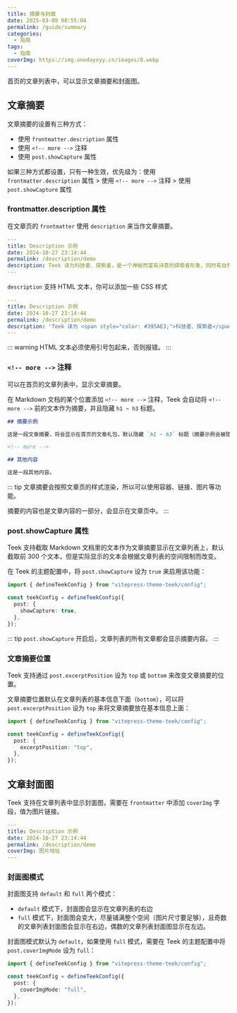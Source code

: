 ```yaml
---
title: 摘要与封面
date: 2025-03-08 08:55:04
permalink: /guide/summary
categories:
  - 指南
tags:
  - 指南
coverImg: https://img.onedayxyy.cn/images/8.webp
---
```


首页的文章列表中，可以显示文章摘要和封面图。

## 文章摘要

文章摘要的设置有三种方式：

- 使用 `frontmatter.description` 属性
- 使用 `<!-- more -->` 注释
- 使用 `post.showCapture` 属性

如果三种方式都设置，只有一种生效，优先级为：使用 `frontmatter.description` 属性 > 使用 `<!-- more -->` 注释 > 使用 `post.showCapture` 属性

### frontmatter.description 属性

在文章页的 `frontmatter` 使用 `description` 来当作文章摘要。

```yaml {5}
---
title: Description 示例
date: 2024-10-27 23:14:44
permalink: /description/demo
description: Teek 译为科技者、探索者，是一个神秘而富有诗意的探索者形象，同时有自然、坚韧、品质感的意象，以及一个连接自然与未来的中性符号，中文为天客。
---
```

`description` 支持 HTML 文本，你可以添加一些 CSS 样式

```yaml {5}
---
title: Description 示例
date: 2024-10-27 23:14:44
permalink: /description/demo
description: 'Teek 译为 <span style="color: #395AE3;">科技者、探索者</span>，是一个神秘而富有诗意的探索者形象，同时有自然、坚韧、品质感的意象，以及一个连接自然与未来的中性符号，中文为 <span style="color: #395AE3;">天客</span>。'
---
```

::: warning
HTML 文本必须使用引号包起来，否则报错。
:::

### `<!-- more -->` 注释

可以在首页的文章列表中，显示文章摘要。

在 Markdown 文档的某个位置添加 `<!-- more -->` 注释，Teek 会自动将 `<!-- more -->` 前的文本作为摘要，并且隐藏 `h1 ~ h3` 标题。

```markdown
## 摘要示例

这是一段文章摘要，将会显示在首页的文章礼包，默认隐藏 `h1 ~ h3` 标题（摘要示例会被隐藏）。

<!-- more -->

## 其他内容

这是一段其他内容。
```

::: tip
文章摘要会按照文章页的样式渲染，所以可以使用容器、链接、图片等功能。

摘要的内容也是文章内容的一部分，会显示在文章页中。
:::

### post.showCapture 属性

Teek 支持截取 Markdown 文档里的文本作为文章摘要显示在文章列表上，默认截取前 300 个文本，但是实际显示的文本会根据文章列表的空间限制而改变。

在 Teek 的主题配置中，将 `post.showCapture` 设为 `true` 来启用该功能：

```ts
import { defineTeekConfig } from "vitepress-theme-teek/config";

const teekConfig = defineTeekConfig({
  post: {
    showCapture: true,
  },
});
```

::: tip
`post.showCapture` 开启后，文章列表的所有文章都会显示摘要内容。
:::

### 文章摘要位置

Teek 支持通过 `post.excerptPosition` 设为 `top` 或 `bottom` 来改变文章摘要的位置。

文章摘要位置默认在文章列表的基本信息下面（`bottom`），可以将 `post.excerptPosition` 设为 `top` 来将文章摘要放在基本信息上面：

```ts {4-6}
import { defineTeekConfig } from "vitepress-theme-teek/config";

const teekConfig = defineTeekConfig({
  post: {
    excerptPosition: "top",
  },
});
```

## 文章封面图

Teek 支持在文章列表中显示封面图，需要在 `frontmatter` 中添加 `coverImg` 字段，值为图片链接。

```yaml {5}
---
title: Description 示例
date: 2024-10-27 23:14:44
permalink: /description/demo
coverImg: 图片地址
---
```

### 封面图模式

封面图支持 `default` 和 `full` 两个模式：

- `default` 模式下，封面图会显示在文章列表的右边
- `full` 模式下，封面图会变大，尽量铺满整个空间（图片尺寸要足够），且奇数的文章列表封面图会显示在右边，偶数的文章列表封面图显示在左边。

封面图模式默认为 `default`，如果使用 `full` 模式，需要在 Teek 的主题配置中将 `post.coverImgMode` 设为 `full`：

```ts {4-6}
import { defineTeekConfig } from "vitepress-theme-teek/config";

const teekConfig = defineTeekConfig({
  post: {
    coverImgMode: "full",
  },
});
```
